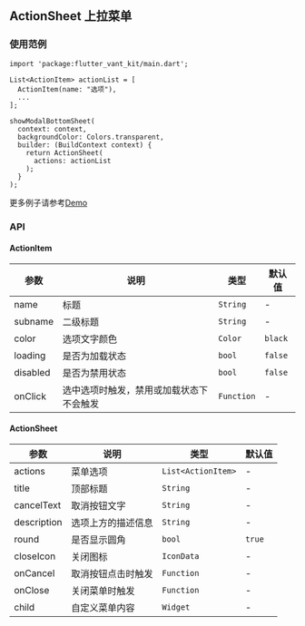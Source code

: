 ## ActionSheet 上拉菜单

### 使用范例

```
import 'package:flutter_vant_kit/main.dart';

List<ActionItem> actionList = [
  ActionItem(name: "选项"),
  ...
];

showModalBottomSheet(
  context: context,
  backgroundColor: Colors.transparent,
  builder: (BuildContext context) {
    return ActionSheet(
      actions: actionList
    );
  }
);
```

更多例子请参考[Demo](../example/lib/routes/demoActionSheet.dart)

### API

#### ActionItem

| 参数  | 说明  | 类型  | 默认值  |
| ------------ | ------------ | ------------ | ------------ |
| name | 标题 | `String` | - |
| subname | 二级标题 | `String` | - |
| color | 选项文字颜色 | `Color` | `black` |
| loading | 是否为加载状态 | `bool` | `false` |
| disabled | 是否为禁用状态 | `bool` | `false` |
| onClick | 选中选项时触发，禁用或加载状态下不会触发 | `Function` | - |

#### ActionSheet

| 参数  | 说明  | 类型  | 默认值  |
| ------------ | ------------ | ------------ | ------------ |
| actions | 菜单选项 | `List<ActionItem>` | - |
| title | 顶部标题 | `String` | - |
| cancelText | 取消按钮文字 | `String` | - |
| description | 选项上方的描述信息 | `String` | - |
| round | 是否显示圆角 | `bool` | `true` |
| closeIcon | 关闭图标 | `IconData` | - |
| onCancel | 取消按钮点击时触发 | `Function` | - |
| onClose | 关闭菜单时触发 | `Function` | - |
| child | 自定义菜单内容 | `Widget` | - |
